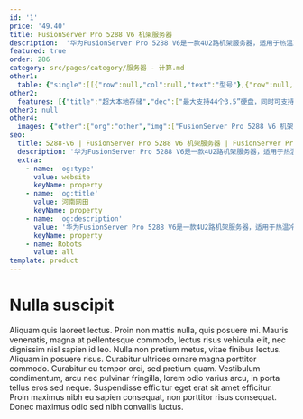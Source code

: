 ```yaml
---
id: '1'
price: '49.40'
title: FusionServer Pro 5288 V6 机架服务器
description:  '华为FusionServer Pro 5288 V6是一款4U2路机架服务器，适用于热温冷数据分级部署、历史数据归档等业务需求，凭借高效设计，在确保卓越计算性能的同时，提供灵活、超大容量的本地存储扩展能力，降低数据存储成本。5288 V6在4U空间里可配置2路英特尔®至强®可扩展处理器、32条DDR4内存及44*3.5" +4*NVMe SSD）的本地存储资源。集成DEMT智能功耗管理、FDM智能故障管理等专利技术，可选配华为FusionDirector全生命周期管理软件，能够有效降低运营成本、提升投资回报。'
featured: true
order: 286
category: src/pages/category/服务器 - 计算.md
other1: 
  table: {"single":[[{"row":null,"col":null,"text":"型号"},{"row":null,"col":"3","text":"FusionServer Pro 5288 V6"}],[{"row":null,"col":null,"text":"形态"},{"row":null,"col":"3","text":"4U 机架服务器"}],[{"row":null,"col":null,"text":"处理器"},{"row":null,"col":"3","text":"1/2个第三代英特尔®至强®可扩展处理器（Ice Lake）（8300/6300/5300/4300系列），最高270W"}],[{"row":null,"col":null,"text":"芯片组"},{"row":null,"col":"3","text":"Intel® C621A"}],[{"row":null,"col":null,"text":"内存"},{"row":null,"col":"3","text":"32个DDR4内存插槽，最高3200MT/s；最多16条英特尔®傲腾™持久内存200系列，最高3200MT/s"}],[{"row":null,"col":null,"text":"本地存储"},{"row":null,"col":"3","text":"支持多种不同的硬盘配置，硬盘支持热插拔：\n• 可配置36-44个3.5英寸SAS/SATA硬盘，同时可配置4个NVMe SSD\n• 可配置24个3.5英寸SAS/SATA前置硬盘\n• 可配置4个3.5英寸SAS/SATA内置硬盘\n• 可配置16个3.5英寸SAS/SATA+4个2.5英寸SAS/SATA/NVMe后置硬盘\n• 可配置12个3.5英寸SAS/SATA+8个2.5英寸后置硬盘（4个2.5英寸硬盘+4个2.5英寸SAS/SATA/NVMe）\n支持Flash存储：\n• 双M.2 SSDs"}],[{"row":null,"col":null,"text":"RAID支持"},{"row":null,"col":"3","text":"可选配支持RAID0、1、5、50、6、60等，支持Cache超级电容保护，提供RAID级别迁移、磁盘漫游、自诊断、Web远程设置等功能，支持多种网络扩展能力"}],[{"row":null,"col":null,"text":"网络"},{"row":null,"col":"3","text":"OCP 3.0网卡\n• 2个FLEX IO插卡槽位分别支持2个OCP 3.0网卡，支持按需选配。\n• 支持多种OCP 3.0网卡。\n• 支持热插拔。"}],[{"row":null,"col":null,"text":"PCIe扩展"},{"row":null,"col":"3","text":"最多11个PCIe 4.0扩展槽位，包括1个RAID卡专用的PCIe扩展槽位，2个OPC3.0专用FLEX IO扩展槽位，8个标准PCIe4.0扩展槽位"}],[{"row":null,"col":null,"text":"风扇"},{"row":null,"col":"3","text":"4个热拔插风扇，支持N+1冗余"}],[{"row":null,"col":null,"text":"电源"},{"row":null,"col":"3","text":"可配置2个冗余热插拔电源，支持1+1冗余，可选规格如下：\n• 900W AC白金/钛金电源（输入：100V AC～240V AC或192V DC～288V DC）\n• 1500W AC白金电源\n  1000W（输入：100V AC～127V AC）\n  1500W（输入：200V AC～240V AC或192V DC～288V DC）\n• 2000W AC白金电源\n  1800W（输入：200V AC～220V AC或192V DC～200V DC）\n  2000W（输入：220V AC～240V AC或200V DC～288V DC）"}],[{"row":null,"col":null,"text":"管理"},{"row":null,"col":"3","text":"华为iBMC芯片集成1个专用管理GE网口，提供全面的故障诊断、自动化运维、硬件安全加固等管理特性\n• iBMC支持Redﬁsh、SNMP、IPMI2.0等标准接口；提供基于HTML5/VNC KVM的远程管理界面；支持监控、诊断、配置、 Agentless及远程控制等带外管理功能，简化管理复杂度\n• 可选配华为FusionDirector管理软件，提供五大智能等高级管理特性，实现全生命周期智能化、自动化、可视化、精细化管理"}],[{"row":null,"col":null,"text":"操作系统"},{"row":null,"col":"3","text":"Microsoft Windows Server、SUSE Linux Enterprise Server、VMware ESXi、Red Hat Enterprise Linux、CentOS、Oracle Ubuntu、Debian、openEuler等"}],[{"row":null,"col":null,"text":"安全特性"},{"row":null,"col":"3","text":"支持加电密码、管理员密码、TPM 2.0、安全面板 、安全启动、开盖检测等安全特性"}],[{"row":null,"col":null,"text":"工作温度"},{"row":null,"col":"3","text":"工作温度：5℃～40℃（41ºF～104ºF）（符合ASHRAE Class A1/A2/A3）"}],[{"row":null,"col":null,"text":"产品认证"},{"row":null,"col":"3","text":"CE、UL、CCC、FCC、VCCI、RoHS等"}],[{"row":null,"col":null,"text":"安装套件"},{"row":null,"col":"3","text":"支持L型滑道、可伸缩滑道、抱轨"}],[{"row":null,"col":null,"text":"尺寸(高x宽x深)"},{"row":null,"col":"3","text":"机箱尺寸：175 mm×447 mm×790 mm"}]]}
other2:
  features: [{"title":"超大本地存储","dec":["最大支持44个3.5”硬盘，同时可支持4*NVMe，满足温冷数据存储及高速存储介质需求"]},{"title":"超强视频分析存储","dec":["支持8个半高半长GPU卡加速卡，最高提供640路FHD视频分析，同时可支持36*3.5”硬盘，满足视频分析和大容量存储需求"]},{"title":"多样灵活扩展","dec":["2个OCP3.0网卡，可热插拔\n11个PCIe 4.0 扩展插槽\n2个M.2 SSD，热插拔，硬RAID"]}]
other3: null
other4:
  images: {"other":{"org":"other","img":["FusionServer Pro 5288 V6 机架服务器.png"]}}
seo:
  title: 5288-v6 | FusionServer Pro 5288 V6 机架服务器 | FusionServer Pro机架服务器 | FusionServer Pro智能服务器 | 服务器 - 计算 | 数据中心
  description: '华为FusionServer Pro 5288 V6是一款4U2路机架服务器，适用于热温冷数据分级部署、历史数据归档等业务需求，凭借高效设计，在确保卓越计算性能的同时，提供灵活、超大容量的本地存储扩展能力，降低数据存储成本。5288 V6在4U空间里可配置2路英特尔®至强®可扩展处理器、32条DDR4内存及44*3.5" +4*NVMe SSD）的本地存储资源。集成DEMT智能功耗管理、FDM智能故障管理等专利技术，可选配华为FusionDirector全生命周期管理软件，能够有效降低运营成本、提升投资回报。'
  extra:
    - name: 'og:type'
      value: website
      keyName: property
    - name: 'og:title'
      value: 河南网田
      keyName: property
    - name: 'og:description'
      value: '华为FusionServer Pro 5288 V6是一款4U2路机架服务器，适用于热温冷数据分级部署、历史数据归档等业务需求，凭借高效设计，在确保卓越计算性能的同时，提供灵活、超大容量的本地存储扩展能力，降低数据存储成本。5288 V6在4U空间里可配置2路英特尔®至强®可扩展处理器、32条DDR4内存及44*3.5" +4*NVMe SSD）的本地存储资源。集成DEMT智能功耗管理、FDM智能故障管理等专利技术，可选配华为FusionDirector全生命周期管理软件，能够有效降低运营成本、提升投资回报。'
      keyName: property
    - name: Robots
      value: all
template: product
---
```


# Nulla suscipit

Aliquam quis laoreet lectus. Proin non mattis nulla, quis posuere mi. Mauris venenatis, magna at pellentesque commodo, lectus risus vehicula elit, nec dignissim nisl sapien id leo. Nulla non pretium metus, vitae finibus lectus. Aliquam in posuere risus. Curabitur ultrices ornare magna porttitor commodo. Curabitur eu tempor orci, sed pretium quam. Vestibulum condimentum, arcu nec pulvinar fringilla, lorem odio varius arcu, in porta tellus eros sed neque. Suspendisse efficitur eget erat sit amet efficitur. Proin maximus nibh eu sapien consequat, non porttitor risus consequat. Donec maximus odio sed nibh convallis luctus.